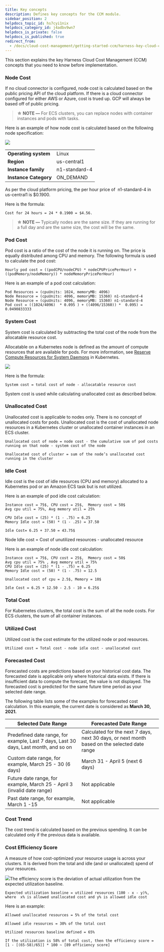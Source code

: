 ```yaml
---
title: Key concepts
description: Defines key concepts for the CCM module.
sidebar_position: 2
helpdocs_topic_id: hs7cyi1nix
helpdocs_category_id: j4adbv9wn7
helpdocs_is_private: false
helpdocs_is_published: true
redirect_from:
  - /docs/cloud-cost-management/getting-started-ccm/harness-key-cloud-cost-concepts
---
```


This section explains the key Harness Cloud Cost Management (CCM) concepts that you need to know before implementation.


### Node Cost

If no cloud connector is configured, node cost is calculated based on the public pricing API of the cloud platform.  If there is a cloud connector configured for either AWS or Azure, cost is trued up.  GCP will always be based off of public pricing.


> **☆ NOTE —** For ECS clusters, you can replace nodes with container instances and pods with tasks.

  Here is an example of how node cost is calculated based on the following node specification:

![](./static/harness-key-cloud-cost-concepts-00.png)


|     |     |
| --- | --- | 
| **Operating system** | Linux |
| **Region** | us-central1 |
| **Instance family** | n1-standard-4 |
| **Instance Category** | ON\_DEMAND |

As per the cloud platform pricing, the per hour price of  n1-standard-4 in us-central1 is $0.1900.

Here is the formula:


```
Cost for 24 hours = 24 * 0.1900 = $4.56.
```
> **☆ NOTE —** Typically nodes are the same size. If they are running for a full day and are the same size, the cost will be the same.

### Pod Cost

Pod cost is a ratio of the cost of the node it is running on. The price is equally distributed among CPU and memory. The following formula is used to calculate the pod cost:


```
Hourly pod cost = ((podCPU/nodeCPU) * nodeCPUPricePerHour) + ((podMemory/nodeMemory)) * nodeMemoryPricePerHour)
```
Here is an example of a pod cost calculation:


```
Pod Resources = (cpuUnits: 1024, memoryMB: 4096)  
Node Resource = (cpuUnits: 4096, memoryMB: 15360) n1-standard-4  
Node Resource = (cpuUnits: 4096, memoryMB: 15360) n1-standard-4  
Pod cost = ((1024/4096)  * 0.095 ) + ((4096/15360)) *  0.095) = 0.0490833333
```
### System Cost

System cost is calculated by subtracting the total cost of the node from the allocatable resource cost.

Allocatable on a Kubernetes node is defined as the amount of compute resources that are available for pods. For more information, see [Reserve Compute Resources for System Daemons](https://kubernetes.io/docs/tasks/administer-cluster/reserve-compute-resources/) in Kubernetes.

![](./static/harness-key-cloud-cost-concepts-01.png)

Here is the formula:


```
System cost = total cost of node - allocatable resource cost
```
System cost is used while calculating unallocated cost as described below.

### Unallocated Cost

Unallocated cost is applicable to nodes only. There is no concept of unallocated costs for pods. Unallocated cost is the cost of unallocated node resources in a Kubernetes cluster or unallocated container instances in an ECS cluster.


```
Unallocated cost of node = node cost - the cumulative sum of pod costs running on that node - system cost of the node
```

```
Unallocated cost of cluster = sum of the node’s unallocated cost running in the cluster
```
### Idle Cost

Idle cost is the cost of idle resources (CPU and memory) allocated to a Kubernetes pod or an Amazon ECS task but is not utilized.

Here is an example of pod idle cost calculation:


```
Instance cost = 75$, CPU cost = 25$,  Memory cost = 50$  
Avg cpu util = 75%, Avg memory util = 25%  
  
CPU Idle cost = (25) * (1 - .75) = 6.25  
Memory Idle cost = (50) * (1 - .25) = 37.50  
  
Idle Cost= 6.25 + 37.50 = 43.75$ 
```
Node Idle cost = Cost of unutilized resources - unallocated resource

Here is an example of node idle cost calculation:


```
Instance cost = 75$, CPU cost = 25$,  Memory cost = 50$  
Avg cpu util = 75% , Avg memory util = 75%  
CPU Idle cost = (25) * (1 - .75) = 6.25  
Memory Idle cost = (50) * (1 - .75) = 12.5  
  
Unallocated cost of cpu = 2.5$, Memory = 10$  
  
Idle Cost = 6.25 + 12.50 - 2.5 - 10 = 6.25$
```
### Total Cost

For Kubernetes clusters, the total cost is the sum of all the node costs. For ECS clusters, the sum of all container instances.

### Utilized Cost

Utilized cost is the cost estimate for the utilized node or pod resources.


```
Utilized cost = Total cost - node idle cost - unallocated cost
```
### Forecasted Cost

Forecasted costs are predictions based on your historical cost data. The forecasted date is applicable only where historical data exists. If there is insufficient data to compute the forecast, the value is not displayed. The forecasted cost is predicted for the same future time period as your selected date range.

The following table lists some of the examples for forecasted cost calculation. In this example, the current date is considered as **March 30, 2021.**



| **Selected** **Date Range** | **Forecasted Date Range** |
| --- | --- |
| Predefined date range, for example, Last 7 days, Last 30 days, Last month, and so on | Calculated for the next 7 days, next 30 days, or next month based on the selected date range |
| Custom date range, for example, March 25 - 30 (6 days) | March 31 - April 5 (next 6 days) |
| Future date range, for example, March 25 - April 3 (invalid date range) | Not applicable |
| Past date range, for example, March 1 -15 | Not applicable |

### Cost Trend

The cost trend is calculated based on the previous spending. It can be calculated only if the previous data is available. 

### Cost Efficiency Score

A measure of how cost-optimized your resource usage is across your clusters. It is derived from the total and idle (and or unallocated) spend of your resources.

![](./static/harness-key-cloud-cost-concepts-02.png)The efficiency score is the deviation of actual utilization from the expected utilization baseline.


```
Expected utilization baseline = utilized resources (100 - x - y)%,   
where  x% is allowed unallocated cost and y% is allowed idle cost
```
Here is an example:


```
Allowed unallocated resources = 5% of the total cost  
  
Allowed idle resources = 30% of the total cost  
  
Utilized resources baseline defined = 65%  
  
If the utilization is 58% of total cost, then the efficiency score =   
[1 - [(65-58)/65]] * 100 ~ [89 efficiency score]
```
